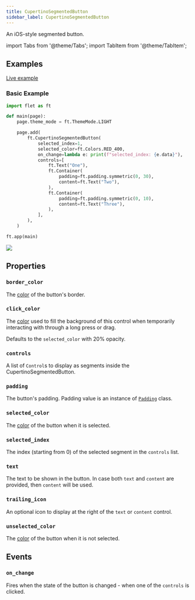 ```yaml
---
title: CupertinoSegmentedButton
sidebar_label: CupertinoSegmentedButton
---
```


An iOS-style segmented button.

import Tabs from '@theme/Tabs';
import TabItem from '@theme/TabItem';

## Examples

[Live example](https://flet-controls-gallery.fly.dev/buttons/cupertinosegmentedbutton)

### Basic Example

<Tabs groupId="language">
  <TabItem value="python" label="Python" default>

```python
import flet as ft

def main(page):
    page.theme_mode = ft.ThemeMode.LIGHT

    page.add(
        ft.CupertinoSegmentedButton(
            selected_index=1,
            selected_color=ft.Colors.RED_400,
            on_change=lambda e: print(f"selected_index: {e.data}"),
            controls=[
                ft.Text("One"),
                ft.Container(
                    padding=ft.padding.symmetric(0, 30),
                    content=ft.Text("Two"),
                ),
                ft.Container(
                    padding=ft.padding.symmetric(0, 10),
                    content=ft.Text("Three"),
                ),
            ],
        ),
    )

ft.app(main)
```

  </TabItem>
</Tabs>

<img src="/img/docs/controls/cupertino-segmented-button/basic-cupertino-segmented-button.gif" className="screenshot-40"/>

## Properties

### `border_color`

The [color](/docs/reference/colors) of the button's border.

### `click_color`

The [color](/docs/reference/colors) used to fill the background of this control when temporarily interacting with
through a long press or drag.

Defaults to the `selected_color` with 20% opacity.

### `controls`

A list of `Control`s to display as segments inside the CupertinoSegmentedButton.

### `padding`

The button's padding. Padding value is an instance of [`Padding`](/docs/reference/types/padding) class.

### `selected_color`

The [color](/docs/reference/colors) of the button when it is selected.

### `selected_index`

The index (starting from 0) of the selected segment in the `controls` list.

### `text`

The text to be shown in the button. In case both `text` and `content` are provided, then `content` will be used.

### `trailing_icon`

An optional icon to display at the right of the `text` or `content` control. 

### `unselected_color`

The [color](/docs/reference/colors) of the button when it is not selected.


## Events

### `on_change`

Fires when the state of the button is changed - when one of the `controls` is clicked.